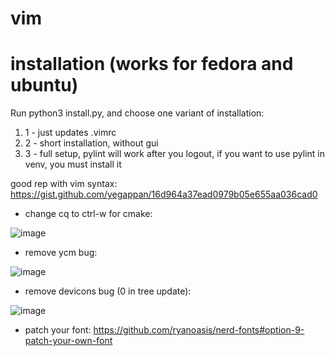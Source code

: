 # vim

# installation (works for fedora and ubuntu)
Run python3 install.py, and choose one variant of installation:
   1) 1 - just updates .vimrc
   2) 2 - short installation, without gui
   3) 3 - full setup, pylint will work after you logout, if you want to use pylint in venv, you must install it


good rep with vim syntax: https://gist.github.com/yegappan/16d964a37ead0979b05e655aa036cad0

- change cq to ctrl-w for cmake:

![image](https://github.com/ZaharChernenko/vim/assets/124883289/da448a93-faba-46a2-8af4-d7f31f674b93)

- remove ycm bug:

![image](https://github.com/ZaharChernenko/vim/assets/124883289/99b18a75-cf8b-40fb-b5b3-a347632d94c8)

- remove devicons bug (0 in tree update):

![image](https://github.com/user-attachments/assets/a988f6ba-5f62-4a81-9c6f-76ffe0ba434b)


- patch your font: https://github.com/ryanoasis/nerd-fonts#option-9-patch-your-own-font
